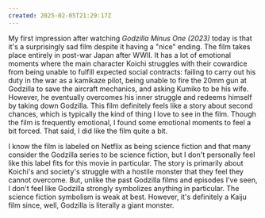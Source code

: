 ```yaml
---
created: 2025-02-05T21:29:17Z
---
```


My first impression after watching *Godzilla Minus One (2023)* today is that it's a surprisingly sad film despite it having a "nice" ending. The film takes place entirely in post-war Japan after WWII. It has a lot of emotional moments where the main character Koichi struggles with their cowardice from being unable to fulfill expected social contracts: failing to carry out his duty in the war as a kamikaze pilot, being unable to fire the 20mm gun at Godzilla to save the aircraft mechanics, and asking Kumiko to be his wife. However, he eventually overcomes his inner struggle and redeems himself by taking down Godzilla. This film definitely feels like a story about second chances, which is typically the kind of thing I love to see in the film. Though the film is frequently emotional, I found some emotional moments to feel a bit forced. That said, I did like the film quite a bit.

I know the film is labeled on Netflix as being science fiction and that many consider the Godzilla series to be science fiction, but I don't personally feel like this label fits for this movie in particular. The story is primarily about Koichi's and society's struggle with a hostile monster that they feel they cannot overcome. But, unlike the past Godzilla films and episodes I've seen, I don't feel like Godzilla strongly symbolizes anything in particular. The science fiction symbolism is weak at best. However, it's definitely a Kaiju film since, well, Godzilla is literally a giant monster.
